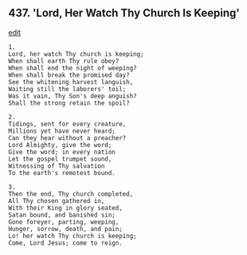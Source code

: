 
## 437.  'Lord, Her Watch Thy Church Is Keeping'
[edit](https://docs.google.com/document/d/1_V2gDT3Wn8Yc5OqlbDDgLVpkiO8r2Xsm/edit?mode=html)



    1.
    Lord, her watch Thy church is keeping; 
    When shall earth Thy rule obey? 
    When shall end the night of weeping? 
    When shall break the promised day? 
    See the whitening harvest languish, 
    Waiting still the laborers' toil; 
    Was it vain, Thy Son's deep anguish? 
    Shall the strong retain the spoil? 

    2.
    Tidings, sent for every creature, 
    Millions yet have never heard; 
    Can they hear without a preacher? 
    Lord Almighty, give the word; 
    Give the word; in every nation 
    Let the gospel trumpet sound, 
    Witnessing of Thy salvation 
    To the earth's remotest bound. 

    3.
    Then the end, Thy church completed, 
    All Thy chosen gathered in, 
    With their King in glory seated, 
    Satan bound, and banished sin; 
    Gone foreyer, parting, weeping, 
    Hunger, sorrow, death, and pain; 
    Lo! her watch Thy church is keeping; 
    Come, Lord Jesus; come to reign.
